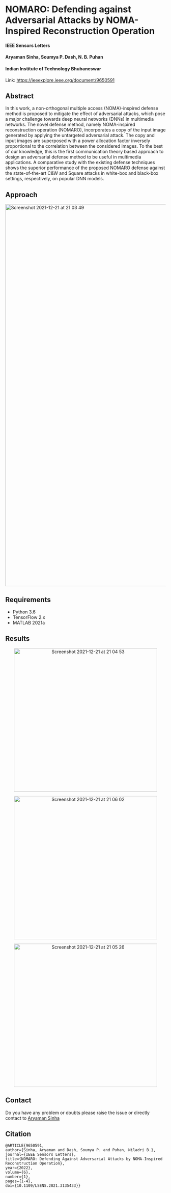 # NOMARO: Defending against Adversarial Attacks by NOMA-Inspired Reconstruction Operation
#### IEEE Sensors Letters
#### Aryaman Sinha, Soumya P. Dash, N. B. Puhan
#### Indian Institute of Technology Bhubaneswar

Link: https://ieeexplore.ieee.org/document/9650591

## Abstract
In this work, a non-orthogonal multiple access (NOMA)-inspired defense method is proposed to mitigate the effect of adversarial attacks, which pose a major challenge towards deep neural networks (DNNs) in multimedia networks. The novel defense method, namely NOMA-inspired reconstruction operation (NOMARO), incorporates a copy of the input image generated by applying the untargeted adversarial attack. The copy and input images are superposed with a power allocation factor inversely proportional to the correlation between the considered images. To the best of our knowledge, this is the first communication theory based approach to design an adversarial defense method to be useful in multimedia applications. A comparative study with the existing defense techniques shows the superior performance of the proposed NOMARO defense against the state-of-the-art C&W and Square attacks in white-box and black-box settings, respectively, on popular DNN models.

## Approach
<img width="1200" alt="Screenshot 2021-12-21 at 21 03 49" src="https://user-images.githubusercontent.com/40312186/146956539-bbd5b296-12b5-4679-a07a-14716c0406eb.png">

## Requirements 
 - Python 3.6 
 - TensorFlow 2.x
 - MATLAB 2021a 

## Results

<p align="center">
<img width="450" alt="Screenshot 2021-12-21 at 21 04 53" src="https://user-images.githubusercontent.com/40312186/146956932-9f45daf4-3493-441e-9281-d7ade5c3012c.png">
</p>

<p align="center"> <img width="450" alt="Screenshot 2021-12-21 at 21 06 02" src="https://user-images.githubusercontent.com/40312186/146956912-75a61e35-eabd-437f-b002-4d2f1a345122.png"></p>

<p align="center"><img width="450" alt="Screenshot 2021-12-21 at 21 05 26" src="https://user-images.githubusercontent.com/40312186/146956923-090f66a3-21dc-47ba-a261-12a45a9c3961.png"></p>

## Contact
Do you have any problem or doubts please raise the issue or directly contact to [Aryaman Sinha](https://github.com/as791/)

## Citation
```
@ARTICLE{9650591,  
author={Sinha, Aryaman and Dash, Soumya P. and Puhan, Niladri B.},  
journal={IEEE Sensors Letters}, 
title={NOMARO: Defending Against Adversarial Attacks by NOMA-Inspired Reconstruction Operation}, 
year={2022},  
volume={6}, 
number={1}, 
pages={1-4},  
doi={10.1109/LSENS.2021.3135433}}
```
